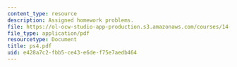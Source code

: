 ```yaml
---
content_type: resource
description: Assigned homework problems.
file: https://ol-ocw-studio-app-production.s3.amazonaws.com/courses/14-02-principles-of-macroeconomics-fall-2004/e428a7c2fbb5ce43e6def75e7aedb464_ps4.pdf
file_type: application/pdf
resourcetype: Document
title: ps4.pdf
uid: e428a7c2-fbb5-ce43-e6de-f75e7aedb464
---
```

